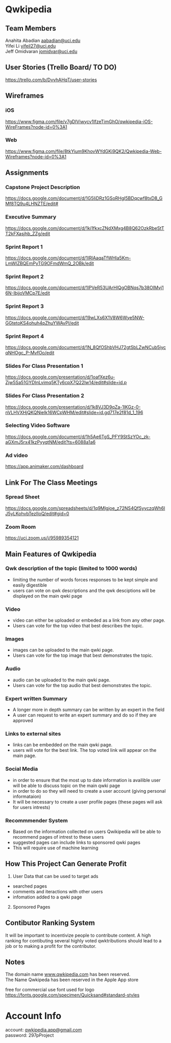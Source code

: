 # Qwkipedia

## Team Members 
 Anahita Abadian aabadian@uci.edu <br/>
 Yifei Li yifeil27@uci.edu <br/>
 Jeff Omidvaran jomidvar@uci.edu <br/>
 

 ## User Stories (Trello Board/ TO DO) 
https://trello.com/b/DvvhAHqT/user-stories

## Wireframes
### iOS 
https://www.figma.com/file/v7gDIViwycv1IfzeTimGhO/qwkipedia-iOS-WireFrames?node-id=0%3A1

### Web
https://www.figma.com/file/8tkYium9KhovWYdGKi9QK2/Qwkipedia-Web-Wireframes?node-id=0%3A1



## Assignments
### Capstone Project Description
https://docs.google.com/document/d/1G5IiDRz1GSoRHgI5BDqcwf8txD8_GMf8TQ9u4LHNZTE/edit#

### Executive Summary
https://docs.google.com/document/d/1ki1fkxcZNdXMxg4B8Q62OzkRbeStTT2kFXasjhb_ZZg/edit

### Sprint Report 1
https://docs.google.com/document/d/1IRlAaqaTfWHla5Km-LmWlZBQEmPyTG9OFmdWmQ_2OBk/edit

### Sprint Report 2
https://docs.google.com/document/d/1lPVeR53UArHlQgOBNqs7b38OIMvj16N-IbjjoVMCp7E/edit

### Sprint Report 3
https://docs.google.com/document/d/19wLXs6X1V8W6Wye5NW-GGtetoKS4ohuh4pZhuYWAvPI/edit

### Sprint Report 4
https://docs.google.com/document/d/1N_8QfOShbVHJ72gtSbLZwNCub5iycqNHOgc_P-MvfOo/edit

### Slides For Class Presentation 1
https://docs.google.com/presentation/d/1oafXez6u-Zjw5Sa51GYDInLvimq5KTy6cpX7Q22lw14/edit#slide=id.p

### Slides For Class Presentation 2
https://docs.google.com/presentation/d/1k8VJ3D9qZa-1lKGz-0-nVLHVXHjQKQNieIk16WCpWHM/edit#slide=id.gd717e2f81d_1_196


### Selecting Video Software
https://docs.google.com/document/d/1h5Ae6TgS_PFY9StSzYOc_zk-aGXmJ5rx41kzPyyqtNM/edit?ts=6088a1a6 
### Ad video
https://app.animaker.com/dashboard

## Link For The Class Meetings
### Spread Sheet
https://docs.google.com/spreadsheets/d/1q9Mlgjoe_z72NS4QfSyyczqWh6lJ5yLKohvbTezIIoQ/edit#gid=0

### Zoom Room
https://uci.zoom.us/j/95989354121


## Main Features of Qwkipedia
### Qwk description of the topic (limited to 1000 words) 
  * limiting the number of words forces responses to be kept simple and easily digestible
  * users can vote on qwk descriptions and the qwk desciptions will be displayed on the main qwki page
 
### Video
  * video can either be uploaded or embeded as a link from any other page.
  * Users can vote for the top video that best describes the topic. 

### Images
 * images can be uploaded to the main qwki page.
 * Users can vote for the top image that best demonstrates the topic. 

### Audio
 * audio can be uploaded to the main qwki page.
 * Users can vote for the top audio that best demonstrates the topic. 

### Expert written Summary 
  * A longer more in depth summary can be written by an expert in the field
  * A user can request to write an expert summary and do so if they are approved

### Links to external sites
 * links can be embedded on the main qwki page.
 * users will vote for the best link. The top voted link will appear on the main page.

### Social Media 
  * in order to ensure that the most up to date information is availible user will be able to discuss topic on the main qwki page
  * in order to do so they will need to create a user account (giving personal informataion)
  * It will be necessary to create a user profile pages (these pages will ask for users intrests)

### Recommmender System 
  * Based on the information collected on users Qwikipedia will be able to recommend pages of intrest to these users
  * suggested pages can include links to sponsored qwki pages
  * This will require use of machine learning 

## How This Project Can Generate Profit
1. User Data that can be used to target ads
  * searched pages
  * comments and iteractions with other users
  * infomation added to a qwki page
2. Sponsored Pages

## Contibutor Ranking System
It will be important to incentivize people to contribute content. A high ranking for contibuting several highly voted qwktributions should lead to a job or to making a profit for the contributor. 
 
## Notes
The domain name www.qwkipedia.com has been reserved. <br/>
The Name Qwkipeda has been reserved in the Apple App store <br/>

free for commercial use font used for logo <br/>
https://fonts.google.com/specimen/Quicksand#standard-styles


# Account Info
account: qwkipedia.app@gmail.com <br/>
password: 297pProject

